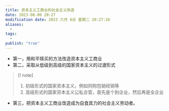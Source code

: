 ```yaml
---
title: 资本主义工商业的社会主义改造
date: 2023-06-06 20:27
modification date: 2023 六月 6日 星期二 20:27:26
aliases:
  - 
tags:
  - 
publish: "true"
---
```


- 第一，用和平赎买的方法改造资本主义工商业
- 第二，采取从低级到高级的国家资本主义的过渡形式

>[! note]
>1. 初级形式的国家资本主义，例如同购包销经销等
>2. 高级形式的国家资本主义公私合营，首先是个别企业，然后再是全企业

- 第三，把资本主义工商业改造成为自食其力的社会主义劳动者。
